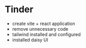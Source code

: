 # Tinder
- create vite + react application
- remove unnecessary code 
- tailwind installed and configured
- installed daisy UI 
